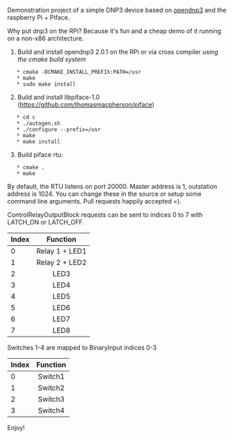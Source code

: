 Demonstration project of a simple DNP3 device based on [opendnp3](https://www.automatak.com/opendnp3) and the raspberry Pi + Piface.

Why put dnp3 on the RPi? Because it's fun and a cheap demo of it running on a non-x86 architecture.

1. Build and install opendnp3 2.0.1 on the RPi or via cross compiler *using the cmake build system*
```
   * cmake -DCMAKE_INSTALL_PREFIX:PATH=/usr
   * make
   * sudo make install
```
2. Build and install libpiface-1.0 (https://github.com/thomasmacpherson/piface)
```
   * cd c
   * ./autogen.sh
   * ./configure --prefix=/usr
   * make
   * make install
```
3. Build piface rtu:
```
   * cmake .
   * make
```

By default, the RTU listens on port 20000. Master address is 1, outstation address is 1024. You can change these in the source
or setup some command line arguments. Pull requests happily accepted =).

ControlRelayOutputBlock requests can be sent to indices 0 to 7 with LATCH_ON or LATCH_OFF.

| Index         | Function        |
| ------------- |:---------------:|
| 0             | Relay 1 + LED1  |
| 1             | Relay 2 + LED2  |
| 2             | LED3            |
| 3             | LED4            |
| 4             | LED5            |
| 5             | LED6            |
| 6             | LED7            |
| 7             | LED8            |


Switches 1-4 are mapped to BinaryInput indices 0-3

| Index         | Function        |
| ------------- |:---------------:|
| 0             | Switch1         |
| 1             | Switch2         |
| 2             | Switch3         |
| 3             | Switch4         |


Enjoy!
